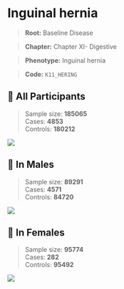 # Inguinal hernia

> **Root:** Baseline Disease  

> **Chapter:** Chapter XI- Digestive  

> **Phenotype:** Inguinal hernia  

> **Code:** `K11_HERING`

## 🧪 All Participants  
> Sample size: **185065**  
> Cases: **4853**  
> Controls: **180212**
<img src="/Disease/Figures/ALL/Baseline/K11_HERING.png"/>
<CsvTable src="/public/Disease/Data/ALL/Baseline/LG_K11_HERING.csv" label="🔍 View full results" />

## 👨 In Males  
> Sample size: **89291**  
> Cases: **4571**  
> Controls: **84720**
<img src="/Disease/Figures/Male/Baseline/K11_HERING.png"/>
<CsvTable src="/public/Disease/Data/Male/Baseline/LG_K11_HERING.csv" label="🔍 View full results" />

## 👩 In Females  
> Sample size: **95774**  
> Cases: **282**  
> Controls: **95492**
<img src="/Disease/Figures/Female/Baseline/K11_HERING.png"/>
<CsvTable src="/public/Disease/Data/Female/Baseline/LG_K11_HERING.csv" label="🔍 View full results" />
